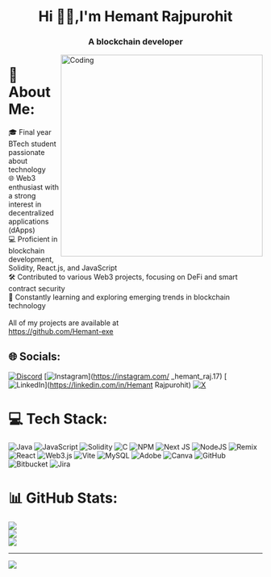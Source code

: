 <h1 align="center"> Hi 👋🏻,I'm Hemant Rajpurohit </h1>
<h3 align="center">A blockchain developer</h3>

<img align="right" alt="Coding" width="400" src="[https://unsplash.com/illustrations/a-man-sitting-in-front-of-a-computer-on-a-desk-Aet1lavfSDI](https://plus.unsplash.com/premium_vector-1725682376725-781172349ae6?q=80&w=2242&auto=format&fit=crop&ixlib=rb-4.0.3&ixid=M3wxMjA3fDB8MHxwaG90by1wYWdlfHx8fGVufDB8fHx8fA%3D%3D)">

# 💫 About Me:
🎓 Final year BTech student passionate about technology<br>🌐 Web3 enthusiast with a strong interest in decentralized applications (dApps)<br>💻 Proficient in blockchain development, Solidity, React.js, and JavaScript<br>🛠️ Contributed to various Web3 projects, focusing on DeFi and smart contract security<br>🚀 Constantly learning and exploring emerging trends in blockchain technology<br><br>All of my projects are available at <br>https://github.com/Hemant-exe


## 🌐 Socials:
[![Discord](https://img.shields.io/badge/Discord-%237289DA.svg?logo=discord&logoColor=white)](https://discord.gg/hemant_1728) [![Instagram](https://img.shields.io/badge/Instagram-%23E4405F.svg?logo=Instagram&logoColor=white)](https://instagram.com/ _hemant_raj.17) [![LinkedIn](https://img.shields.io/badge/LinkedIn-%230077B5.svg?logo=linkedin&logoColor=white)](https://linkedin.com/in/Hemant Rajpurohit) [![X](https://img.shields.io/badge/X-black.svg?logo=X&logoColor=white)](https://x.com/https://x.com/Hemant_Raj_17?t=q9f8MC8l6ImFdcJ4n6abYA&s=09) 

# 💻 Tech Stack:
![Java](https://img.shields.io/badge/java-%23ED8B00.svg?style=for-the-badge&logo=openjdk&logoColor=white) ![JavaScript](https://img.shields.io/badge/javascript-%23323330.svg?style=for-the-badge&logo=javascript&logoColor=%23F7DF1E) ![Solidity](https://img.shields.io/badge/Solidity-%23363636.svg?style=for-the-badge&logo=solidity&logoColor=white) ![C](https://img.shields.io/badge/c-%2300599C.svg?style=for-the-badge&logo=c&logoColor=white) ![NPM](https://img.shields.io/badge/NPM-%23CB3837.svg?style=for-the-badge&logo=npm&logoColor=white) ![Next JS](https://img.shields.io/badge/Next-black?style=for-the-badge&logo=next.js&logoColor=white) ![NodeJS](https://img.shields.io/badge/node.js-6DA55F?style=for-the-badge&logo=node.js&logoColor=white) ![Remix](https://img.shields.io/badge/remix-%23000.svg?style=for-the-badge&logo=remix&logoColor=white) ![React](https://img.shields.io/badge/react-%2320232a.svg?style=for-the-badge&logo=react&logoColor=%2361DAFB) ![Web3.js](https://img.shields.io/badge/web3.js-F16822?style=for-the-badge&logo=web3.js&logoColor=white) ![Vite](https://img.shields.io/badge/vite-%23646CFF.svg?style=for-the-badge&logo=vite&logoColor=white) ![MySQL](https://img.shields.io/badge/mysql-4479A1.svg?style=for-the-badge&logo=mysql&logoColor=white) ![Adobe](https://img.shields.io/badge/adobe-%23FF0000.svg?style=for-the-badge&logo=adobe&logoColor=white) ![Canva](https://img.shields.io/badge/Canva-%2300C4CC.svg?style=for-the-badge&logo=Canva&logoColor=white) ![GitHub](https://img.shields.io/badge/github-%23121011.svg?style=for-the-badge&logo=github&logoColor=white) ![Bitbucket](https://img.shields.io/badge/bitbucket-%230047B3.svg?style=for-the-badge&logo=bitbucket&logoColor=white) ![Jira](https://img.shields.io/badge/jira-%230A0FFF.svg?style=for-the-badge&logo=jira&logoColor=white)
# 📊 GitHub Stats:
![](https://github-readme-stats.vercel.app/api?username=Hemant-exe&theme=dark&hide_border=false&include_all_commits=true&count_private=true)<br/>
![](https://github-readme-streak-stats.herokuapp.com/?user=Hemant-exe&theme=dark&hide_border=false)<br/>
![](https://github-readme-stats.vercel.app/api/top-langs/?username=Hemant-exe&theme=dark&hide_border=false&include_all_commits=true&count_private=true&layout=compact)

---
[![](https://visitcount.itsvg.in/api?id=Hemant-exe&icon=0&color=0)](https://visitcount.itsvg.in)

<!-- Proudly created with GPRM ( https://gprm.itsvg.in ) -->
